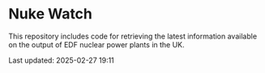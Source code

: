 # Nuke Watch

This repository includes code for retrieving the latest information available on the output of EDF nuclear power plants in the UK.

Last updated: 2025-02-27 19:11